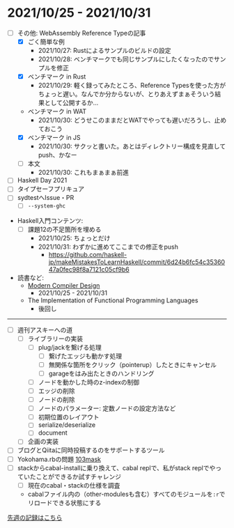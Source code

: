 # 2021/10/25 - 2021/10/31

- [ ] その他: WebAssembly Reference Typeの記事
    - [x] ごく簡単な例
        - 2021/10/27: Rustによるサンプルのビルドの設定
        - 2021/10/28: ベンチマークでも同じサンプルにしたくなったのでサンプルを修正
    - [x] ベンチマーク in Rust
        - 2021/10/29: 軽く録ってみたところ、Reference Typesを使った方がちょっと遅い。なんでか分からないが、とりあえずまぁそういう結果として公開するか...
    - ベンチマーク in WAT
        - 2021/10/30: どうせこのままだとWATでやっても遅いだろうし、止めておこう
    - [x] ベンチマーク in JS
        - 2021/10/30: サクッと書いた。あとはディレクトリー構成を見直してpush、かなー
    - [ ] 本文
        - 2021/10/30: これもまぁまぁ前進
- [ ] Haskell Day 2021
- [ ] タイプセーフプリキュア
- [ ] sydtestへIssue・PR
    - [ ] `--system-ghc`
- Haskell入門コンテンツ:
    - [ ] 課題12の不足箇所を埋める
        - 2021/10/25: ちょっとだけ
        - 2021/10/31: わずかに進めてここまでの修正をpush
            - <https://github.com/haskell-jp/makeMistakesToLearnHaskell/commit/6d24b6fc54c3536047a0fec98f8a7121c05cf9b6>
- 読書など:
    - [Modern Compiler Design](https://www.springer.com/jp/book/9781461446989)
        - 2021/10/25 - 2021/10/31
    - The Implementation of Functional Programming Languages
        - 後回し

------

- [ ] 週刊アスキーへの道
    - [ ] ライブラリーの実装
        - [ ] plug/jackを繋げる処理
            - [ ] 繋げたエッジも動かす処理
            - [ ] 無関係な箇所をクリック（pointerup）したときにキャンセル
            - [ ] garageをはみ出たときのハンドリング
        - [ ] ノードを動かした時のz-indexの制御
        - [ ] エッジの削除
        - [ ] ノードの削除
        - [ ] ノードのパラメーター: 定数ノードの設定方法など
        - [ ] 初期位置のレイアウト
        - [ ] serialize/deserialize
        - [ ] document
    - [ ] 企画の実装
- [ ] ブログとQiitaに同時投稿するのをサポートするツール
- [ ] Yokohama.rbの問題 [103mask](http://nabetani.sakura.ne.jp/yokohamarb/103mask/)
- [ ] stackからcabal-installに乗り換えて、cabal replで、私がstack replでやっていたことができるか試すチャレンジ
    - [ ] 現在のcabal・stackの仕様を調査
    - cabalファイル内の（other-modulesも含む）すべてのモジュールを`:r`でリロードできる状態にする

[先週の記録はこちら](https://github.com/igrep/daily-commits/blob/6f5a5808fe9059ecb9680cba265ff96b494aefb1/yesterday.md)
